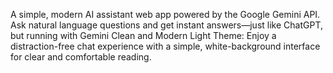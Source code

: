A simple, modern AI assistant web app powered by the Google Gemini API.
Ask natural language questions and get instant answers—just like ChatGPT, but running with Gemini
Clean and Modern Light Theme:
Enjoy a distraction-free chat experience with a simple, white-background interface for clear and comfortable reading.
